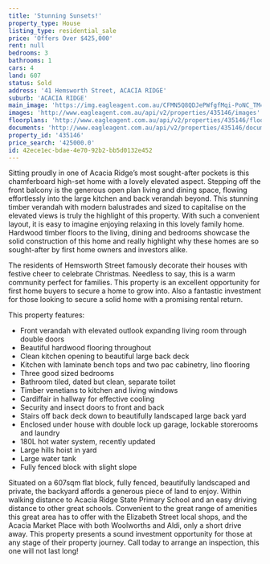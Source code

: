 ```yaml
---
title: 'Stunning Sunsets!'
property_type: House
listing_type: residential_sale
price: 'Offers Over $425,000'
rent: null
bedrooms: 3
bathrooms: 1
cars: 4
land: 607
status: Sold
address: '41 Hemsworth Street, ACACIA RIDGE'
suburb: 'ACACIA RIDGE'
main_image: 'https://img.eagleagent.com.au/CFMN5Q8QDJePWfgfMqi-PoNC_TM=/1280x854/smart/https://s3-us-west-2.amazonaws.com/eagleagent-orig/images/6820958/124507274-image-M.jpg'
images: 'http://www.eagleagent.com.au/api/v2/properties/435146/images'
floorplans: 'http://www.eagleagent.com.au/api/v2/properties/435146/floorplans'
documents: 'http://www.eagleagent.com.au/api/v2/properties/435146/documents'
property_id: '435146'
price_search: '425000.0'
id: 42ece1ec-bdae-4e70-92b2-bb5d0132e452
---
```

Sitting proudly in one of Acacia Ridge’s most sought-after pockets is this chamferboard high-set home with a lovely elevated aspect. Stepping off the front balcony is the generous open plan living and dining space, flowing effortlessly into the large kitchen and back verandah beyond. This stunning timber verandah with modern balustrades and sized to capitalise on the elevated views is truly the highlight of this property. With such a convenient layout, it is easy to imagine enjoying relaxing in this lovely family home. Hardwood timber floors to the living, dining and bedrooms showcase the solid construction of this home and really highlight why these homes are so sought-after by first home owners and investors alike.

The residents of Hemsworth Street famously decorate their houses with festive cheer to celebrate Christmas. Needless to say, this is a warm community perfect for families. This property is an excellent opportunity for first home buyers to secure a home to grow into. Also a fantastic investment for those looking to secure a solid home with a promising rental return.

This property features:

*  Front verandah with elevated outlook expanding living room through double doors
*  Beautiful hardwood flooring throughout
*  Clean kitchen opening to beautiful large back deck
*  Kitchen with laminate bench tops and two pac cabinetry, lino flooring
*  Three good sized bedrooms
*  Bathroom tiled, dated but clean, separate toilet
*  Timber venetians to kitchen and living windows
*  Cardiffair in hallway for effective cooling
*  Security and insect doors to front and back
*  Stairs off back deck down to beautifully landscaped large back yard
*  Enclosed under house with double lock up garage, lockable storerooms and laundry
*  180L hot water system, recently updated
*  Large hills hoist in yard
*  Large water tank
*  Fully fenced block with slight slope

Situated on a 607sqm flat block, fully fenced, beautifully landscaped and private, the backyard affords a generous piece of land to enjoy. Within walking distance to Acacia Ridge State Primary School and an easy driving distance to other great schools. Convenient to the great range of amenities this great area has to offer with the Elizabeth Street local shops, and the Acacia Market Place with both Woolworths and Aldi, only a short drive away. This property presents a sound investment opportunity for those at any stage of their property journey. Call today to arrange an inspection, this one will not last long!